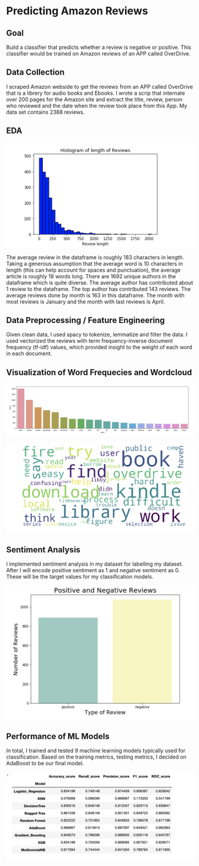 # Predicting Amazon Reviews

## Goal
Build a classifier that predicts whether a review is negative or positive. This classifier would be trained on Amazon reviews of an APP called OverDrive.

## Data Collection
I scraped Amazon webside to get the reviews from an APP called OverDrive that is a librery for audio books and Ebooks. I wrote a scrip that internate over 200 pages for the Amazon site and extract the title, review, person who reviewed and the date when the review took place from this App. My data set contains 2388 reviews.

## EDA 

  ![](Screen%20Shot%202020-02-18%20at%204.30.35%20PM.png)

The average review in the dataframe is roughly 183 characters in length. Taking a generous assumption that the average word is 10 characters in length (this can help account for spaces and punctuation), the average article is roughly 18 words long.
There are 1692 unique authors in the dataframe which is quite diverse. The average author has contributed about 1 review to the dataframe. The top author has contributed 143 reviews.
The average reviews done by month is 163 in this dataframe. The month with most reviews is January and the month with last reviews is April.

## Data Preprocessing / Feature Engineering

Given clean data, I used spacy to tokenize, lemmatize and filter the data. I used vectorized the reviews with term frequency-inverse document frequency (tf-idf) values, which provided insight to the weight of each word in each document.

## Visualization of Word Frequecies and Wordcloud

 ![](Screen%20Shot%202020-02-18%20at%204.45.41%20PM.png)

 ![](Screen%20Shot%202020-02-18%20at%204.45.59%20PM.png)

## Sentiment Analysis

I implemented sentiment analysis in my dataset for labelling my dataset. After I will encode positive sentiment as 1 and negative sentiment as 0. These will be the target values for my classification models.

 ![](Screen%20Shot%202020-02-18%20at%204.50.24%20PM.png)

## Performance of ML Models

In total, I trained and tested 9 machine learning models typically used for classification. Based on the training metrics, testing metrics, I decided on AdaBoost to be our final model.

 ![](Screen%20Shot%202020-02-18%20at%204.53.43%20PM.png)



